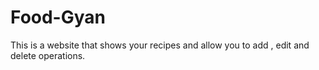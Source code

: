 # Food-Gyan
This is a website that shows your recipes and allow you to add , edit and delete operations.
